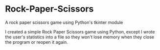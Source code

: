 # Rock-Paper-Scissors
A rock paper scissors game using Python's tkinter module

I created a simple Rock Paper Scissors game using Python,
except I wrote the user's statistics into a file so they
won't lose memory when they close the program or reopen
it again.
